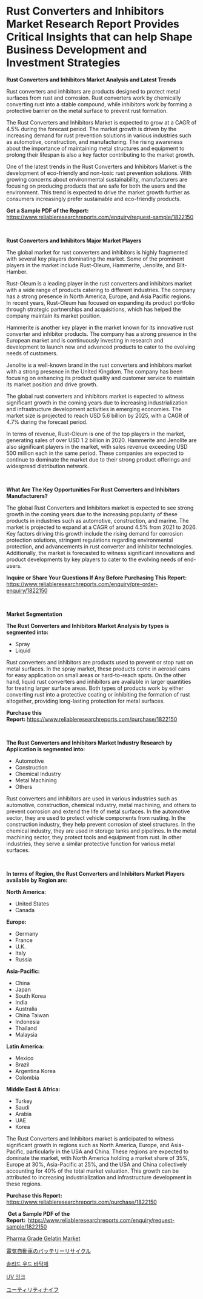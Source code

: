 <p><h1>Rust Converters and Inhibitors Market Research Report Provides Critical Insights that can help Shape Business Development and Investment Strategies</h1></p><p><strong>Rust Converters and Inhibitors Market Analysis and Latest Trends</strong></p>
<p><p>Rust converters and inhibitors are products designed to protect metal surfaces from rust and corrosion. Rust converters work by chemically converting rust into a stable compound, while inhibitors work by forming a protective barrier on the metal surface to prevent rust formation.</p><p>The Rust Converters and Inhibitors Market is expected to grow at a CAGR of 4.5% during the forecast period. The market growth is driven by the increasing demand for rust prevention solutions in various industries such as automotive, construction, and manufacturing. The rising awareness about the importance of maintaining metal structures and equipment to prolong their lifespan is also a key factor contributing to the market growth.</p><p>One of the latest trends in the Rust Converters and Inhibitors Market is the development of eco-friendly and non-toxic rust prevention solutions. With growing concerns about environmental sustainability, manufacturers are focusing on producing products that are safe for both the users and the environment. This trend is expected to drive the market growth further as consumers increasingly prefer sustainable and eco-friendly products.</p></p>
<p><strong>Get a Sample PDF of the Report:&nbsp;</strong> <a href="https://www.reliableresearchreports.com/enquiry/request-sample/1822150">https://www.reliableresearchreports.com/enquiry/request-sample/1822150</a></p>
<p>&nbsp;</p>
<p><strong>Rust Converters and Inhibitors Major Market Players</strong></p>
<p><p>The global market for rust converters and inhibitors is highly fragmented with several key players dominating the market. Some of the prominent players in the market include Rust-Oleum, Hammerite, Jenolite, and Bilt-Hamber.</p><p>Rust-Oleum is a leading player in the rust converters and inhibitors market with a wide range of products catering to different industries. The company has a strong presence in North America, Europe, and Asia Pacific regions. In recent years, Rust-Oleum has focused on expanding its product portfolio through strategic partnerships and acquisitions, which has helped the company maintain its market position.</p><p>Hammerite is another key player in the market known for its innovative rust converter and inhibitor products. The company has a strong presence in the European market and is continuously investing in research and development to launch new and advanced products to cater to the evolving needs of customers.</p><p>Jenolite is a well-known brand in the rust converters and inhibitors market with a strong presence in the United Kingdom. The company has been focusing on enhancing its product quality and customer service to maintain its market position and drive growth.</p><p>The global rust converters and inhibitors market is expected to witness significant growth in the coming years due to increasing industrialization and infrastructure development activities in emerging economies. The market size is projected to reach USD 5.6 billion by 2025, with a CAGR of 4.7% during the forecast period.</p><p>In terms of revenue, Rust-Oleum is one of the top players in the market, generating sales of over USD 1.2 billion in 2020. Hammerite and Jenolite are also significant players in the market, with sales revenue exceeding USD 500 million each in the same period. These companies are expected to continue to dominate the market due to their strong product offerings and widespread distribution network.</p></p>
<p>&nbsp;</p>
<p><strong>What Are The Key Opportunities For Rust Converters and Inhibitors Manufacturers?</strong></p>
<p><p>The global Rust Converters and Inhibitors market is expected to see strong growth in the coming years due to the increasing popularity of these products in industries such as automotive, construction, and marine. The market is projected to expand at a CAGR of around 4.5% from 2021 to 2026. Key factors driving this growth include the rising demand for corrosion protection solutions, stringent regulations regarding environmental protection, and advancements in rust converter and inhibitor technologies. Additionally, the market is forecasted to witness significant innovations and product developments by key players to cater to the evolving needs of end-users.</p></p>
<p><strong>Inquire or Share Your Questions If Any Before Purchasing This Report:</strong> <a href="https://www.reliableresearchreports.com/enquiry/pre-order-enquiry/1822150">https://www.reliableresearchreports.com/enquiry/pre-order-enquiry/1822150</a></p>
<p>&nbsp;</p>
<p><strong>Market Segmentation</strong></p>
<p><strong>The Rust Converters and Inhibitors Market Analysis by types is segmented into:</strong></p>
<p><ul><li>Spray</li><li>Liquid</li></ul></p>
<p><p>Rust converters and inhibitors are products used to prevent or stop rust on metal surfaces. In the spray market, these products come in aerosol cans for easy application on small areas or hard-to-reach spots. On the other hand, liquid rust converters and inhibitors are available in larger quantities for treating larger surface areas. Both types of products work by either converting rust into a protective coating or inhibiting the formation of rust altogether, providing long-lasting protection for metal surfaces.</p></p>
<p><strong>Purchase this Report:&nbsp;</strong><a href="https://www.reliableresearchreports.com/purchase/1822150">https://www.reliableresearchreports.com/purchase/1822150</a></p>
<p>&nbsp;</p>
<p><strong>The Rust Converters and Inhibitors Market Industry Research by Application is segmented into:</strong></p>
<p><ul><li>Automotive</li><li>Construction</li><li>Chemical Industry</li><li>Metal Machining</li><li>Others</li></ul></p>
<p><p>Rust converters and inhibitors are used in various industries such as automotive, construction, chemical industry, metal machining, and others to prevent corrosion and extend the life of metal surfaces. In the automotive sector, they are used to protect vehicle components from rusting. In the construction industry, they help prevent corrosion of steel structures. In the chemical industry, they are used in storage tanks and pipelines. In the metal machining sector, they protect tools and equipment from rust. In other industries, they serve a similar protective function for various metal surfaces.</p></p>
<p>&nbsp;</p>
<p><strong>In terms of Region, the Rust Converters and Inhibitors Market Players available by Region are:</strong></p>
<p>
    <p> <strong> North America: </strong>
        <ul>
            <li>United States</li>
            <li>Canada</li>
        </ul>
        </p> 
    <p> <strong> Europe: </strong>
        <ul>
            <li>Germany</li>
            <li>France</li>
            <li>U.K.</li>
            <li>Italy</li>
            <li>Russia</li>
        </ul>
        </p> 
    <p> <strong> Asia-Pacific: </strong>
        <ul>
            <li>China</li>
            <li>Japan</li>
            <li>South Korea</li>
            <li>India</li>
            <li>Australia</li>
            <li>China Taiwan</li>
            <li>Indonesia</li>
            <li>Thailand</li>
            <li>Malaysia</li>
        </ul>
        </p> 
    <p> <strong> Latin America: </strong>
        <ul>
            <li>Mexico</li>
            <li>Brazil</li>
            <li>Argentina Korea</li>
            <li>Colombia</li>
        </ul>
        </p> 
    <p> <strong> Middle East & Africa: </strong>
        <ul>
            <li>Turkey</li>
            <li>Saudi</li>
            <li>Arabia</li>
            <li>UAE</li>
            <li>Korea</li>
        </ul>
    </p>
    </p>
<p><p>The Rust Converters and Inhibitors market is anticipated to witness significant growth in regions such as North America, Europe, and Asia-Pacific, particularly in the USA and China. These regions are expected to dominate the market, with North America holding a market share of 35%, Europe at 30%, Asia-Pacific at 25%, and the USA and China collectively accounting for 40% of the total market valuation. This growth can be attributed to increasing industrialization and infrastructure development in these regions.</p></p>
<p><strong>Purchase this Report: </strong><a href="https://www.reliableresearchreports.com/purchase/1822150">https://www.reliableresearchreports.com/purchase/1822150</a></p>
<p>&nbsp;<strong>Get a Sample PDF of the Report:&nbsp;&nbsp;</strong><a href="https://www.reliableresearchreports.com/enquiry/request-sample/1822150">https://www.reliableresearchreports.com/enquiry/request-sample/1822150</a></p>
<p><strong></strong></p>
<p><p><a href="https://issuu.com/reportprime-2/docs/pharma-grade-gelatin-market-size-2030.pptx">Pharma Grade Gelatin Market</a></p><p><a href="https://github.com/bucuel854722/Market-Research-Report-List-1/blob/main/1206495997.md">電気自動車のバッテリーリサイクル</a></p><p><a href="https://github.com/bvubpqd5241630/Market-Research-Report-List-1/blob/main/5116009688.md">솔리드 우드 바닥재</a></p><p><a href="https://github.com/khytkeqagplkzqvh/Market-Research-Report-List-1/blob/main/2577890689.md">UV 잉크</a></p><p><a href="https://medium.com/@alenaieme/%E3%83%A6%E3%83%BC%E3%83%86%E3%82%A3%E3%83%AA%E3%83%86%E3%82%A3%E3%83%8A%E3%82%A4%E3%83%95%E5%B8%82%E5%A0%B4-2023%E5%B9%B4%E3%81%BE%E3%81%A7%E3%81%AE%E3%83%88%E3%83%AC%E3%83%B3%E3%83%89-%E4%BA%88%E6%B8%AC-%E7%AB%B6%E4%BA%89%E5%88%86%E6%9E%90-8bf750e93b6e">ユーティリティナイフ</a></p></p>